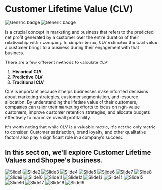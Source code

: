 # Customer Lifetime Value (CLV) 
![Generic badge](https://img.shields.io/badge/Concept-red) ![Generic badge](https://img.shields.io/badge/Presentation-Gold)

Is a crucial concept in marketing and business that refers to the predicted net profit generated by a customer over the entire duration of their relationship with a company. In simpler terms, CLV estimates the total value a customer brings to a business during their engagement with that business.

There are a few different methods to calculate CLV:
1. **Historical CLV**
2. **Predictive CLV**
3. **Traditional CLV**

CLV is important because it helps businesses make informed decisions about marketing strategies, customer segmentation, and resource allocation. By understanding the lifetime value of their customers, companies can tailor their marketing efforts to focus on high-value customers, improve customer retention strategies, and allocate budgets effectively to maximize overall profitability.

It's worth noting that while CLV is a valuable metric, it's not the only metric to consider. Customer satisfaction, brand loyalty, and other qualitative factors also play a significant role in a company's success.

## In this section, we'll explore Customer Lifetime Values ​​and Shopee's business.
![Slide1](https://github.com/Superbom99/MADT8101-SEMINAR-IN-ADVANCED-ANALYTICS/assets/123863768/5b1f7891-b898-431c-8a97-fdbc1ae7556e)
![Slide2](https://github.com/Superbom99/MADT8101-SEMINAR-IN-ADVANCED-ANALYTICS/assets/123863768/f7524181-928e-4bfd-a91f-6c7a55156aa8)
![Slide3](https://github.com/Superbom99/MADT8101-SEMINAR-IN-ADVANCED-ANALYTICS/assets/123863768/392a2e63-4d85-48f1-bf08-3f9090c53418)
![Slide4](https://github.com/Superbom99/MADT8101-SEMINAR-IN-ADVANCED-ANALYTICS/assets/123863768/58c1f82e-b3a7-45c8-97fc-7fa78cbebe76)
![Slide5](https://github.com/Superbom99/MADT8101-SEMINAR-IN-ADVANCED-ANALYTICS/assets/123863768/8ee7b498-7614-455c-aee9-5cc353a38a6a)
![Slide6](https://github.com/Superbom99/MADT8101-SEMINAR-IN-ADVANCED-ANALYTICS/assets/123863768/cd8063ab-0bd6-488c-8a18-ef7aa2200136)
![Slide7](https://github.com/Superbom99/MADT8101-SEMINAR-IN-ADVANCED-ANALYTICS/assets/123863768/79486749-d60a-465d-8032-ad3d423cf4cc)
![Slide8](https://github.com/Superbom99/MADT8101-SEMINAR-IN-ADVANCED-ANALYTICS/assets/123863768/264d2fd6-451c-4483-b947-3b306d364271)
![Slide9](https://github.com/Superbom99/MADT8101-SEMINAR-IN-ADVANCED-ANALYTICS/assets/123863768/5df6739c-56e2-4515-b69c-0d32ba6b8570)
![Slide10](https://github.com/Superbom99/MADT8101-SEMINAR-IN-ADVANCED-ANALYTICS/assets/123863768/a65d3112-3d3c-4671-8ff7-8c9f08c57fc8)
![Slide11](https://github.com/Superbom99/MADT8101-SEMINAR-IN-ADVANCED-ANALYTICS/assets/123863768/701667a8-91a9-4410-988d-6370f4a4e0c7)
![Slide12](https://github.com/Superbom99/MADT8101-SEMINAR-IN-ADVANCED-ANALYTICS/assets/123863768/a421c514-1849-4edc-985e-8ac3c93b8e21)
![Slide13](https://github.com/Superbom99/MADT8101-SEMINAR-IN-ADVANCED-ANALYTICS/assets/123863768/23306833-c7dd-41fa-8a74-7cb70652bbc6)
![Slide14](https://github.com/Superbom99/MADT8101-SEMINAR-IN-ADVANCED-ANALYTICS/assets/123863768/d55f341d-ecc2-4dba-82b4-b21496c539bd)
![Slide15](https://github.com/Superbom99/MADT8101-SEMINAR-IN-ADVANCED-ANALYTICS/assets/123863768/4052bce3-0752-482a-ac16-e1b369babc9d)
![Slide16](https://github.com/Superbom99/MADT8101-SEMINAR-IN-ADVANCED-ANALYTICS/assets/123863768/af8e38c2-0c81-4683-aa88-abd5daf4b2d3)
![Slide17](https://github.com/Superbom99/MADT8101-SEMINAR-IN-ADVANCED-ANALYTICS/assets/123863768/bae484cb-d9a7-44b1-9344-79b66532dd5a)
![Slide18](https://github.com/Superbom99/MADT8101-SEMINAR-IN-ADVANCED-ANALYTICS/assets/123863768/b9fffb3b-6e53-4be5-beb6-288ae9c0476c)
![Slide19](https://github.com/Superbom99/MADT8101-SEMINAR-IN-ADVANCED-ANALYTICS/assets/123863768/dcda21e0-1ea7-41b3-b49b-01f90c30961a)
